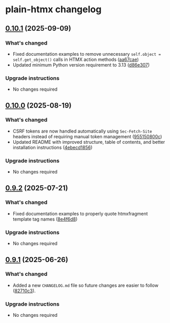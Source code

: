 # plain-htmx changelog

## [0.10.1](https://github.com/dropseed/plain/releases/plain-htmx@0.10.1) (2025-09-09)

### What's changed

- Fixed documentation examples to remove unnecessary `self.object = self.get_object()` calls in HTMX action methods ([aa67cae](https://github.com/dropseed/plain/commit/aa67cae65c))
- Updated minimum Python version requirement to 3.13 ([d86e307](https://github.com/dropseed/plain/commit/d86e307efb))

### Upgrade instructions

- No changes required

## [0.10.0](https://github.com/dropseed/plain/releases/plain-htmx@0.10.0) (2025-08-19)

### What's changed

- CSRF tokens are now handled automatically using `Sec-Fetch-Site` headers instead of requiring manual token management ([955150800c](https://github.com/dropseed/plain/commit/955150800c))
- Updated README with improved structure, table of contents, and better installation instructions ([4ebecd1856](https://github.com/dropseed/plain/commit/4ebecd1856))

### Upgrade instructions

- No changes required

## [0.9.2](https://github.com/dropseed/plain/releases/plain-htmx@0.9.2) (2025-07-21)

### What's changed

- Fixed documentation examples to properly quote htmxfragment template tag names ([8e4f6d8](https://github.com/dropseed/plain/commit/8e4f6d889e))

### Upgrade instructions

- No changes required

## [0.9.1](https://github.com/dropseed/plain/releases/plain-htmx@0.9.1) (2025-06-26)

### What's changed

- Added a new `CHANGELOG.md` file so future changes are easier to follow ([82710c3](https://github.com/dropseed/plain/commit/82710c3c83)).

### Upgrade instructions

- No changes required
